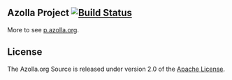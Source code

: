 ## Azolla Project [![Build Status](https://travis-ci.org/Azollas/org.azolla.p.roc.png?branch=mirror)](https://travis-ci.org/Azollas/org.azolla.p.roc) 
More to see [p.azolla.org][].

## License
The Azolla.org Source is released under version 2.0 of the [Apache License][].

[p.azolla.org]: http://p.azolla.org/
[Apache License]: http://www.apache.org/licenses/LICENSE-2.0
